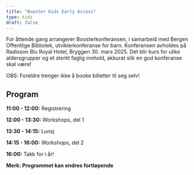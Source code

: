 ```yaml
---
title: "Booster Kids Early Access"
type: kids
draft: false
---
```


For åttende gang arrangerer Boosterkonferansen, i samarbeid med Bergen Offentlige Bibliotek, utviklerkonferanse for barn.
Konferansen avholdes på Radisson Blu Royal Hotel, Bryggen 30. mars 2025.
Det blir kurs for ulike aldersgrupper og et sterkt faglig innhold, akkurat slik en god konferanse skal være!

OBS: Foreldre trenger ikke å booke billetter til seg selv!

## Program

**11:00 - 12:00:** Registrering

**12:00 - 13:30:** Workshops, del 1

**13:30 - 14:15:** Lunsj

**14:15 - 16:00:** Workshops, del 2

**16:00:** Takk for i år!


**Merk: Programmet kan endres fortløpende**
